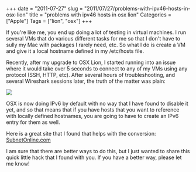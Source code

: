 +++
date = "2011-07-27"
slug = "2011/07/27/problems-with-ipv46-hosts-in-osx-lion"
title = "problems with ipv46 hosts in osx lion"
Categories = ["Apple"]
Tags = ["lion", "osx"]
+++

If you're like me, you end up doing a lot of testing in virtual machines. I run several VMs that do various different tasks for me so that I don't have to sully my Mac with packages I rarely need, etc. So what I do is create a VM and give it a local hostname defined in my /etc/hosts file.

Recently, after my upgrade to OSX Lion, I started running into an issue where it would take over 5 seconds to connect to any of my VMs using any protocol (SSH, HTTP, etc). After several hours of troubleshooting, and several Wireshark sessions later, the truth of the matter was plain:

[![](http://www.belchak.com/wp-content/uploads/2011/07/kdxf5y8qtaxh-300x15.png)](http://www.belchak.com/wp-content/uploads/2011/07/kdxf5y8qtaxh.png)

OSX is now doing IPv6 by default with no way that I have found to disable it yet, and so that means that if you have hosts that you want to reference with locally defined hostnames, you are going to have to create an IPv6 entry for them as well.

Here is a great site that I found that helps with the conversion: [SubnetOnline.com](http://www.subnetonline.com/pages/converters/ipv4-to-ipv6.php)

I am sure that there are better ways to do this, but I just wanted to share this quick little hack that I found with you. If you have a better way, please let me know!
